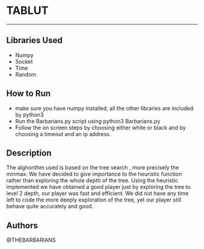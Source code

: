 # TABLUT

<hr>


## Libraries Used

- Numpy
- Socket
- Time
- Random

## How to Run

- make sure you have numpy installed, all the other libraries are included by python3
- Run the Barbarians.py script using python3 Barbarians.py
- Follow the on screen steps by choosing either white or black and by choosing a timeout and an ip address.

## Description

The alghorithm used is based on the tree search , more precisely the minmax. We have decided to give importance to the heuristic function rather than exploring the whole depth of the tree. Using the heuristic implemented we have obtained a good player just by exploring the tree to level 2 depth, our player was fast and efficient. We did not have any time left to code the more deeply exploration of the tree, yet our player still behave quite accurately and good.


## Authors 

@THEBARBARIANS
